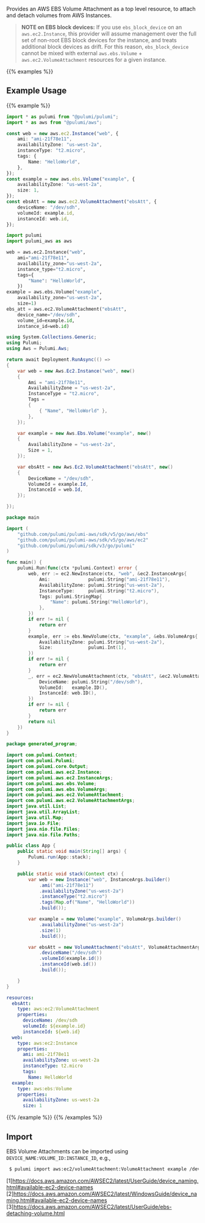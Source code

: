 Provides an AWS EBS Volume Attachment as a top level resource, to attach and
detach volumes from AWS Instances.

> **NOTE on EBS block devices:** If you use `ebs_block_device` on an `aws.ec2.Instance`, this provider will assume management over the full set of non-root EBS block devices for the instance, and treats additional block devices as drift. For this reason, `ebs_block_device` cannot be mixed with external `aws.ebs.Volume` + `aws.ec2.VolumeAttachment` resources for a given instance.

{{% examples %}}
## Example Usage
{{% example %}}

```typescript
import * as pulumi from "@pulumi/pulumi";
import * as aws from "@pulumi/aws";

const web = new aws.ec2.Instance("web", {
    ami: "ami-21f78e11",
    availabilityZone: "us-west-2a",
    instanceType: "t2.micro",
    tags: {
        Name: "HelloWorld",
    },
});
const example = new aws.ebs.Volume("example", {
    availabilityZone: "us-west-2a",
    size: 1,
});
const ebsAtt = new aws.ec2.VolumeAttachment("ebsAtt", {
    deviceName: "/dev/sdh",
    volumeId: example.id,
    instanceId: web.id,
});
```
```python
import pulumi
import pulumi_aws as aws

web = aws.ec2.Instance("web",
    ami="ami-21f78e11",
    availability_zone="us-west-2a",
    instance_type="t2.micro",
    tags={
        "Name": "HelloWorld",
    })
example = aws.ebs.Volume("example",
    availability_zone="us-west-2a",
    size=1)
ebs_att = aws.ec2.VolumeAttachment("ebsAtt",
    device_name="/dev/sdh",
    volume_id=example.id,
    instance_id=web.id)
```
```csharp
using System.Collections.Generic;
using Pulumi;
using Aws = Pulumi.Aws;

return await Deployment.RunAsync(() => 
{
    var web = new Aws.Ec2.Instance("web", new()
    {
        Ami = "ami-21f78e11",
        AvailabilityZone = "us-west-2a",
        InstanceType = "t2.micro",
        Tags = 
        {
            { "Name", "HelloWorld" },
        },
    });

    var example = new Aws.Ebs.Volume("example", new()
    {
        AvailabilityZone = "us-west-2a",
        Size = 1,
    });

    var ebsAtt = new Aws.Ec2.VolumeAttachment("ebsAtt", new()
    {
        DeviceName = "/dev/sdh",
        VolumeId = example.Id,
        InstanceId = web.Id,
    });

});
```
```go
package main

import (
	"github.com/pulumi/pulumi-aws/sdk/v5/go/aws/ebs"
	"github.com/pulumi/pulumi-aws/sdk/v5/go/aws/ec2"
	"github.com/pulumi/pulumi/sdk/v3/go/pulumi"
)

func main() {
	pulumi.Run(func(ctx *pulumi.Context) error {
		web, err := ec2.NewInstance(ctx, "web", &ec2.InstanceArgs{
			Ami:              pulumi.String("ami-21f78e11"),
			AvailabilityZone: pulumi.String("us-west-2a"),
			InstanceType:     pulumi.String("t2.micro"),
			Tags: pulumi.StringMap{
				"Name": pulumi.String("HelloWorld"),
			},
		})
		if err != nil {
			return err
		}
		example, err := ebs.NewVolume(ctx, "example", &ebs.VolumeArgs{
			AvailabilityZone: pulumi.String("us-west-2a"),
			Size:             pulumi.Int(1),
		})
		if err != nil {
			return err
		}
		_, err = ec2.NewVolumeAttachment(ctx, "ebsAtt", &ec2.VolumeAttachmentArgs{
			DeviceName: pulumi.String("/dev/sdh"),
			VolumeId:   example.ID(),
			InstanceId: web.ID(),
		})
		if err != nil {
			return err
		}
		return nil
	})
}
```
```java
package generated_program;

import com.pulumi.Context;
import com.pulumi.Pulumi;
import com.pulumi.core.Output;
import com.pulumi.aws.ec2.Instance;
import com.pulumi.aws.ec2.InstanceArgs;
import com.pulumi.aws.ebs.Volume;
import com.pulumi.aws.ebs.VolumeArgs;
import com.pulumi.aws.ec2.VolumeAttachment;
import com.pulumi.aws.ec2.VolumeAttachmentArgs;
import java.util.List;
import java.util.ArrayList;
import java.util.Map;
import java.io.File;
import java.nio.file.Files;
import java.nio.file.Paths;

public class App {
    public static void main(String[] args) {
        Pulumi.run(App::stack);
    }

    public static void stack(Context ctx) {
        var web = new Instance("web", InstanceArgs.builder()        
            .ami("ami-21f78e11")
            .availabilityZone("us-west-2a")
            .instanceType("t2.micro")
            .tags(Map.of("Name", "HelloWorld"))
            .build());

        var example = new Volume("example", VolumeArgs.builder()        
            .availabilityZone("us-west-2a")
            .size(1)
            .build());

        var ebsAtt = new VolumeAttachment("ebsAtt", VolumeAttachmentArgs.builder()        
            .deviceName("/dev/sdh")
            .volumeId(example.id())
            .instanceId(web.id())
            .build());

    }
}
```
```yaml
resources:
  ebsAtt:
    type: aws:ec2:VolumeAttachment
    properties:
      deviceName: /dev/sdh
      volumeId: ${example.id}
      instanceId: ${web.id}
  web:
    type: aws:ec2:Instance
    properties:
      ami: ami-21f78e11
      availabilityZone: us-west-2a
      instanceType: t2.micro
      tags:
        Name: HelloWorld
  example:
    type: aws:ebs:Volume
    properties:
      availabilityZone: us-west-2a
      size: 1
```
{{% /example %}}
{{% /examples %}}

## Import

EBS Volume Attachments can be imported using `DEVICE_NAME:VOLUME_ID:INSTANCE_ID`, e.g.,

```sh
 $ pulumi import aws:ec2/volumeAttachment:VolumeAttachment example /dev/sdh:vol-049df61146c4d7901:i-12345678
```

 [1]https://docs.aws.amazon.com/AWSEC2/latest/UserGuide/device_naming.html#available-ec2-device-names [2]https://docs.aws.amazon.com/AWSEC2/latest/WindowsGuide/device_naming.html#available-ec2-device-names [3]https://docs.aws.amazon.com/AWSEC2/latest/UserGuide/ebs-detaching-volume.html 